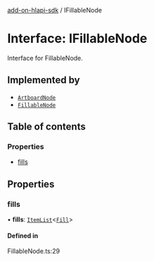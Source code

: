 [add-on-hlapi-sdk](../overview.md) / IFillableNode

# Interface: IFillableNode

Interface for FillableNode.

## Implemented by

- [`ArtboardNode`](../classes/ArtboardNode.md)
- [`FillableNode`](../classes/FillableNode.md)

## Table of contents

### Properties

- [fills](IFillableNode.md#fills)

## Properties

### <a id="fills" name="fills"></a> fills

• **fills**: [`ItemList`](../classes/ItemList.md)<[`Fill`](Fill.md)\>

#### Defined in

FillableNode.ts:29

